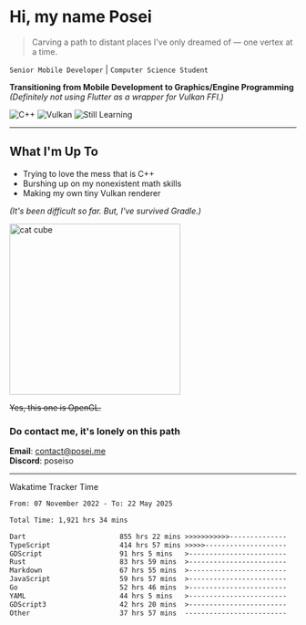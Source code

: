 # Hi, my name Posei

> Carving a path to distant places I've only dreamed of — one vertex at a time.

`Senior Mobile Developer` | `Computer Science Student`  

**Transitioning from Mobile Development to Graphics/Engine Programming**  
_(Definitely not using Flutter as a wrapper for Vulkan FFI.)_

![C++](https://img.shields.io/badge/C++-00599C?style=flat&logo=c%2B%2B&logoColor=white)
![Vulkan](https://img.shields.io/badge/Vulkan-AC162C?style=flat&logo=vulkan&logoColor=white)
![Still Learning](https://img.shields.io/badge/Still%20Learning-FFCC00?style=flat&logoColor=white)

---

## What I'm Up To
- Trying to love the mess that is C++
- Burshing up on my nonexistent math skills
- Making my own tiny Vulkan renderer

_(It's been difficult so far. But, I've survived Gradle.)_

  <img src="https://github.com/user-attachments/assets/54c92bc8-af3e-4bf1-b442-e889f1c01633" width="300" alt="cat cube" />

~~Yes, this one is OpenGL.~~  

### Do contact me, it's lonely on this path 

**Email**: [contact@posei.me](mailto:contact@posei.me)  
**Discord**: poseiso

---

Wakatime Tracker Time

<!--START_SECTION:waka-->

```txt
From: 07 November 2022 - To: 22 May 2025

Total Time: 1,921 hrs 34 mins

Dart                       855 hrs 22 mins >>>>>>>>>>>--------------   44.52 %
TypeScript                 414 hrs 57 mins >>>>>--------------------   21.60 %
GDScript                   91 hrs 5 mins   >------------------------   04.74 %
Rust                       83 hrs 59 mins  >------------------------   04.37 %
Markdown                   67 hrs 55 mins  >------------------------   03.54 %
JavaScript                 59 hrs 57 mins  >------------------------   03.12 %
Go                         52 hrs 46 mins  >------------------------   02.75 %
YAML                       44 hrs 5 mins   >------------------------   02.29 %
GDScript3                  42 hrs 20 mins  >------------------------   02.20 %
Other                      37 hrs 57 mins  -------------------------   01.98 %
```

<!--END_SECTION:waka-->
